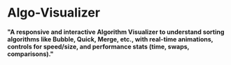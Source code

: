 # Algo-Visualizer
**"A responsive and interactive Algorithm Visualizer to understand sorting algorithms like Bubble, Quick, Merge, etc., with real-time animations, controls for speed/size, and performance stats (time, swaps, comparisons)."**
